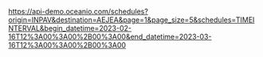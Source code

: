 https://api-demo.oceanio.com/schedules?origin=INPAV&destination=AEJEA&page=1&page_size=5&schedules=TIMEINTERVAL&begin_datetime=2023-02-16T12%3A00%3A00%2B00%3A00&end_datetime=2023-03-16T12%3A00%3A00%2B00%3A00
